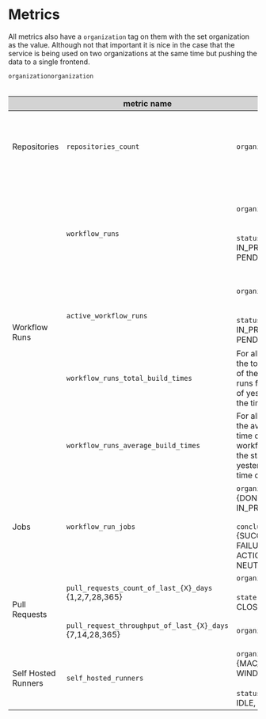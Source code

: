 # Metrics

All metrics also have a `organization` tag on them with the set organization as
the value. Although not that important it is nice in the case that the service
is being used on two organizations at the same time but pushing the data to a 
single frontend.

<table>
    <thead>
        <tr style="background-color: lightgray;">
            <th></th>
            <th>metric name</th>
            <th>labels</th>
            <th>description</th>
        </tr>
    </thead>
    <tbody>
        <tr>
            <td>Repositories</td>
            <td><nobr><code>repositories_count</code></nobr></td>
            <td><code>organization</code></td>
            <td>
                All Repositories that the Github Installation token has access
                to and exposes a total current count metric.
            </td>
        </tr>
        <tr>
            <td rowspan=4>Workflow Runs</td>
            <td><nobr><code>workflow_runs</code></nobr></td>
            <td>
                <code>organization</code><br><br>
                <br/><code>status</code> {DONE, IN_PROGRESS, PENDING, FAILED}
            </td>
            <td>
                For all Repositories retrieves all workflow runs from the start
                of yesterday until time of export and display a count of them
                for every status.
            </td>
        </tr>
        <tr>
            <td><nobr><code>active_workflow_runs</code></nobr></td>
            <td>
                <code>organization</code><br><br>
                <br/><code>status</code> {DONE, IN_PROGRESS, PENDING, FAILED}
            </td>
            <td>
                For all Repositories all active workflow runs and display a 
                count of them for every status.
            </td>
        </tr>
        <tr>
            <td><nobr><code>workflow_runs_total_build_times</code></nobr></td>
            <code>organization</code>
            <td>
                For all Repositories the total build time of the workflow runs
                from the start of yesterday until the time of export.
            </td>
        </tr>
        <tr>
            <td><nobr><code>workflow_runs_average_build_times</code></nobr></td>
            <code>organization</code><br><br>
            <td>
                For all Repositories the average build time of the workflow runs
                from the start of yesterday until the time of export
            </td>
        </tr>
        <tr>
            <td>Jobs</td>
            <td><nobr><code>workflow_run_jobs</code></nobr></td>
            <td>
                <code>organization</code>
                <code>status</code> {DONE, PENDING, IN_PROGRESS}<br><br>
                <code>conclusion</code> {SUCCESS, FAILURE, ACTION_REQUIRED, NEUTRAL}
            </td>
            <td>
                For all Workflow runs of the last day retrieve all jobs and a
                count of every status/conclusion.
            </td>
        </tr>
        <tr>
            <td rowspan=2>Pull Requests</td>
            <td>
                <nobr><code>pull_requests_count_of_last_{X}_days</code></nobr>
                {1,2,7,28,365}
            </td>
            <td>
                <code>organization</code><br><br>
                <code>state</code> {OPEN, CLOSED, MERGED}
            </td>
            <td>
                For pull requests of the last days a count of each state
            </td>
        </tr>
        <tr>
            <td>
                <nobr><code>pull_request_throughput_of_last_{X}_days</code></nobr>
                {7,14,28,365}
            </td>
            <td>
                <code>organization</code>
            </td>
            <td>
                Merged Pull Requests per day over the period X
            </td>
        </tr>
        <tr>
            <td>Self Hosted Runners</td>
            <td><nobr><code>self_hosted_runners</code></nobr></td>
            <td>
                <code>organization</code>
                <code>os</code> {MAC_OS, LINUX, WINDOWS}<br><br>
                <code>status</code> {OFFLINE, IDLE, BUSY}
            </td>
            <td>
                For all selfhosted runners of the org/repos a count of their
                Operating System and Status.
            </td>
        </tr>
    </tbody>
</table>

